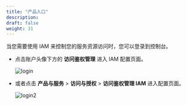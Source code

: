 ```yaml
---
title: "产品入口"
description: 
draft: false
weight: 31
---
```


当您需要使用 IAM 来控制您的服务资源访问时，您可以登录到控制台。

- 点击账户头像下方的 **访问鉴权管理** 进入  IAM 配置页面。

  ![login](../../_images/login.png)

- 或者点击 **产品与服务** > **访问与授权** > **访问鉴权管理 IAM** 进入配置页面。

  ![login2](../../_images/login2.png)



